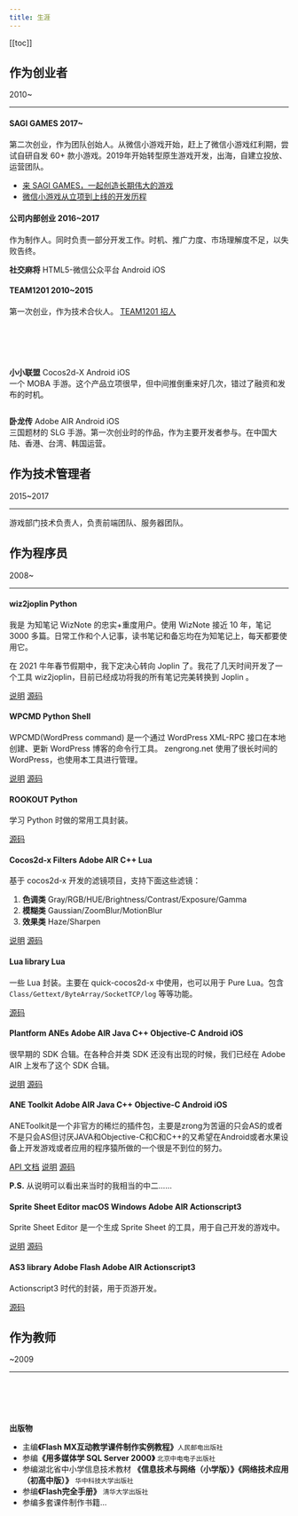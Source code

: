 ```yaml
---
title: 生涯
---
```


[[toc]]

## 作为创业者
<b-tag type="is-dark">2010~</b-tag>

---

#### SAGI GAMES <b-tag type="is-dark">2017~</b-tag>

第二次创业，作为团队创始人。从微信小游戏开始，赶上了微信小游戏红利期，尝试自研自发 60+ 款小游戏。2019年开始转型原生游戏开发，出海，自建立投放、运营团队。

- [来 SAGI GAMES，一起创造长期伟大的游戏](https://blog.zengrong.net/post/hire2021/)
- [微信小游戏从立项到上线的开发历程](https://blog.zengrong.net/tag/youshootfirst/)

#### 公司内部创业 <b-tag type="is-dark">2016~2017</b-tag>

作为制作人。同时负责一部分开发工作。时机、推广力度、市场理解度不足，以失败告终。

<strong>社交麻将</strong> <b-tag type="is-success">HTML5-微信公众平台</b-tag> <b-tag type="is-success">Android</b-tag> <b-tag type="is-success">iOS</b-tag>

#### TEAM1201 <b-tag type="is-dark">2010~2015</b-tag>

第一次创业，作为技术合伙人。 [TEAM1201 招人](https://blog.zengrong.net/post/hire2014/)

<article class="media has-background-light">
  <br>
  <figure class="media-left">
    <p class="image imageicons">
      <img :src="$withBase('/project-game-yhq.png')">
    </p>
  </figure>
  <div class="media-content">
    <br>
    <div class="content">
    <p>
        <strong>小小联盟</strong> <b-tag type="is-success">Cocos2d-X</b-tag> <b-tag type="is-success">Android</b-tag> <b-tag type="is-success">iOS</b-tag>
        <br>
        一个 MOBA 手游。这个产品立项很早，但中间推倒重来好几次，错过了融资和发布的时机。
    </p>
    </div>
  </div>
</article>

<article class="media has-background-light">
  <figure class="media-left">
    <p class="image imageicons">
      <img :src="$withBase('/project-game-wlz.png')">
    </p>
  </figure>
  <div class="media-content">
    <div class="content">
      <p>
        <strong>卧龙传</strong> <b-tag type="is-success">Adobe AIR</b-tag> <b-tag type="is-success">Android</b-tag> <b-tag type="is-success">iOS</b-tag>
        <br>
        三国题材的 SLG 手游。第一次创业时的作品，作为主要开发者参与。在中国大陆、香港、台湾、韩国运营。
      </p>
    </div>
  </div>
</article>


## 作为技术管理者
<b-tag type="is-dark">2015~2017</b-tag>

---

游戏部门技术负责人，负责前端团队、服务器团队。

## 作为程序员
<b-tag type="is-dark">2008~</b-tag>

---

#### wiz2joplin <b-tag type="is-success">Python</b-tag>

我是 为知笔记 WizNote 的忠实+重度用户。使用 WizNote 接近 10 年，笔记 3000 多篇。日常工作和个人记事，读书笔记和备忘均在为知笔记上，每天都要使用它。

在 2021 牛年春节假期中，我下定决心转向 Joplin 了。我花了几天时间开发了一个工具 wiz2joplin，目前已经成功将我的所有笔记完美转换到 Joplin 。

[说明](https://blog.zengrong.net/post/wiznote2joplin1/) [源码](https://github.com/zrong/wiz2joplin)

#### WPCMD <b-tag type="is-success">Python</b-tag> <b-tag type="is-success">Shell</b-tag>

WPCMD(WordPress command) 是一个通过 WordPress XML-RPC 接口在本地创建、更新 WordPress 博客的命令行工具。 zengrong.net 使用了很长时间的 WordPress，也使用本工具进行管理。

[说明](https://blog.zengrong.net/wpcmd/) [源码](https://github.com/zrong/wpcmd)

#### ROOKOUT <b-tag type="is-success">Python</b-tag>

学习 Python 时做的常用工具封装。

[源码](https://github.com/zrong/rookout)

#### Cocos2d-x Filters <b-tag type="is-success">Adobe AIR</b-tag> <b-tag type="is-success">C++</b-tag> <b-tag type="is-success">Lua</b-tag>

基于 cocos2d-x 开发的滤镜项目，支持下面这些滤镜：

1. **色调类** Gray/RGB/HUE/Brightness/Contrast/Exposure/Gamma
2. **模糊类** Gaussian/ZoomBlur/MotionBlur
3. **效果类** Haze/Sharpen

[说明](https://blog.zengrong.net/cocos2d-x-filters/) [源码](https://github.com/zrong/cocos2d-x-filters)

#### Lua library <b-tag type="is-success">Lua</b-tag>

一些 Lua 封装。主要在 quick-cocos2d-x 中使用，也可以用于 Pure Lua。包含 `Class/Gettext/ByteArray/SocketTCP/log` 等等功能。

[源码](https://github.com/zrong/lua)

#### Plantform ANEs <b-tag type="is-success">Adobe AIR</b-tag> <b-tag type="is-success">Java</b-tag> <b-tag type="is-success">C++</b-tag> <b-tag type="is-success">Objective-C</b-tag> <b-tag type="is-success">Android</b-tag> <b-tag type="is-success">iOS</b-tag> 

很早期的 SDK 合辑。在各种合并类 SDK 还没有出现的时候，我们已经在 Adobe AIR 上发布了这个 SDK 合辑。

[说明](https://blog.zengrong.net/platform-anes/) [源码](https://github.com/platformanes)

#### ANE Toolkit <b-tag type="is-success">Adobe AIR</b-tag> <b-tag type="is-success">Java</b-tag> <b-tag type="is-success">C++</b-tag> <b-tag type="is-success">Objective-C</b-tag> <b-tag type="is-success">Android</b-tag> <b-tag type="is-success">iOS</b-tag> 

ANEToolkit是一个非官方的稀烂的插件包，主要是zrong为苦逼的只会AS的或者不是只会AS但讨厌JAVA和Objective-C和C和C++的又希望在Android或者水果设备上开发游戏或者应用的程序猿所做的一个很是不到位的努力。

[API 文档](http://zrong.github.io/anetoolkit/doc/) [说明](https://blog.zengrong.net/anetoolkit/) [源码](https://blog.zengrong.net/anetoolkit/)

**P.S.** 从说明可以看出来当时的我相当的中二……

#### Sprite Sheet Editor <b-tag type="is-success">macOS</b-tag> <b-tag type="is-success">Windows</b-tag> <b-tag type="is-success">Adobe AIR</b-tag> <b-tag type="is-success">Actionscript3</b-tag>

Sprite Sheet Editor 是一个生成 Sprite Sheet 的工具，用于自己开发的游戏中。

[说明](https://blog.zengrong.net/spritesheeteditor/) [源码](https://github.com/zrong/sprite_sheet_editor)

#### AS3 library <b-tag type="is-success">Adobe Flash</b-tag> <b-tag type="is-success">Adobe AIR</b-tag> <b-tag type="is-success">Actionscript3</b-tag>

Actionscript3 时代的封装，用于页游开发。

[源码](https://github.com/zrong/as3)


## 作为教师
<b-tag type="is-dark">~2009</b-tag>

---

<article class="media has-background-light">
  <br>
  <figure class="media-left">
    <p class="image imageicons">
      <img :src="$withBase('/book-128x128.jpg')">
    </p>
  </figure>
  <div class="media-content">
    <br>
    <div class="content">
      <p>
        <strong>出版物</strong>
        <br>
        <ul>
            <li>主编<strong>《Flash MX互动教学课件制作实例教程》</strong><small>人民邮电出版社</small></li>
            <li>参编<strong>《用多媒体学 SQL Server 2000》</strong> <small>北京中电电子出版社</small></li>
            <li>参编湖北省中小学信息技术教材 <strong>《信息技术与网络（小学版）》《网络技术应用（初高中版）》</strong> <small>华中科技大学出版社</small></li>
            <li>参编<strong>《Flash完全手册》</strong> <small>清华大学出版社</small></li>
            <li>参编多套课件制作书籍...</li>
        </ul>
      </p>
    </div>
  </div>
</article>